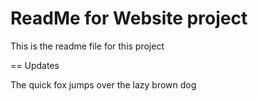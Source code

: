 # ReadMe for Website project

This is the readme file for this project

== Updates

The quick fox jumps over the lazy brown dog
